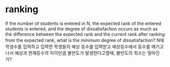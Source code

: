 # ranking
If the number of students is entered in N, the expected rank of the entered students is entered, and the degree of dissatisfaction occurs as much as the difference between the expected rank and the current rank after ranking from the expected rank, what is the minimum degree of dissatisfaction? N에 학생수를 입력하고 입력한 학생들의 예상 등수를 입력받고 예상등수에서 등수를 매기고 나서 예상과 현재등수의 차이만큼 불만도가 발생한다고할때, 불만도의 최소는 얼마인가?
